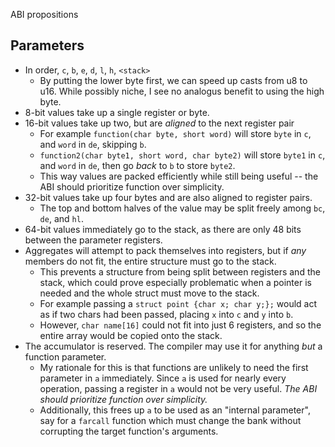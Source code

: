 ABI propositions

## Parameters
- In order, `c`, `b`, `e`, `d`, `l`, `h`, `<stack>`
  - By putting the lower byte first, we can speed up casts from u8 to u16. While
    possibly niche, I see no analogus benefit to using the high byte.
- 8-bit values take up a single register or byte.
- 16-bit values take up two, but are *aligned* to the next register pair
  - For example `function(char byte, short word)` will store `byte` in `c`, and
    `word` in `de`, skipping `b`.
  - `function2(char byte1, short word, char byte2)` will store `byte1` in `c`,
    and `word` in `de`, then go *back* to `b` to store `byte2`.
  - This way values are packed efficiently while still being useful -- the ABI
    should prioritize function over simplicity.
- 32-bit values take up four bytes and are also aligned to register pairs.
  - The top and bottom halves of the value may be split freely among `bc`, `de`,
    and `hl`.
- 64-bit values immediately go to the stack, as there are only 48 bits between
the parameter registers.
- Aggregates will attempt to pack themselves into registers, but if *any*
  members do not fit, the entire structure must go to the stack.
  - This prevents a structure from being split between registers and the stack,
    which could prove especially problematic when a pointer is needed and the
    whole struct must move to the stack.
  - For example passing a `struct point {char x; char y;};` would act as if two
    chars had been passed, placing `x` into `c` and `y` into `b`.
  - However, `char name[16]` could not fit into just 6 registers, and so the
    entire array would be copied onto the stack.
- The accumulator is reserved. The compiler may use it for anything *but* a
  function parameter.
  - My rationale for this is that functions are unlikely to need the first
    parameter in `a` immediately. Since `a` is used for nearly every operation,
    passing a register in `a` would not be very useful. *The ABI should prioritize
    function over simplicity.*
  - Additionally, this frees up `a` to be used as an "internal parameter", say
    for a `farcall` function which must change the bank without corrupting the
    target function's arguments.